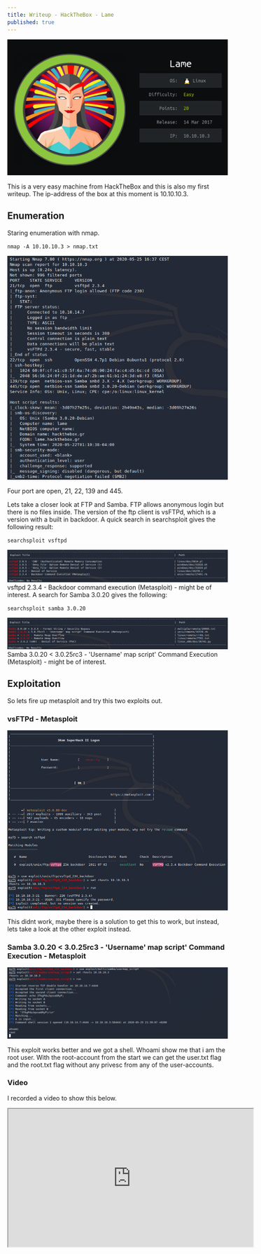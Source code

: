 ```yaml
---
title: Writeup - HackTheBox - Lame
published: true
---
```

![](Pictures/Lame/logo.png)

This is a very easy machine from HackTheBox and this is also my first writeup.
The ip-address of the box at this moment is 10.10.10.3.

## [](#header-2)Enumeration

Staring enumeration with nmap.

```
nmap -A 10.10.10.3 > nmap.txt
```
![](Pictures/Lame/nmap.png)

Four port are open, 21, 22, 139 and 445.

Lets take a closer look at FTP and Samba.
FTP allows anonymous login but there is no files inside.
The version of the ftp client is vsFTPd, which is a version with a built in backdoor.
A quick search in searchsploit gives the following result:
```
searchsploit vsftpd
```
![](Pictures/Lame/searchsploit1.png)
vsftpd 2.3.4 - Backdoor command execution (Metasploit) - might be of interest.
A search for Samba 3.0.20 gives the following:

```
searchsploit samba 3.0.20
```

![](Pictures/Lame/searchsploit2.png)
Samba 3.0.20 < 3.0.25rc3 - 'Username' map script' Command Execution (Metasploit) - might be of interest.

## [](#header-2)Exploitation



So lets fire up metasploit and try this two exploits out.
### [](#header-3)vsFTPd - Metasploit

![](Pictures/Lame/meta1.png)

This didnt work, maybe there is a solution to get this to work, but instead, lets take a look at the other exploit instead.





### [](#header-3)Samba 3.0.20 < 3.0.25rc3 - 'Username' map script' Command Execution - Metasploit

![](Pictures/Lame/meta2.png)

This exploit works better and we got a shell. Whoami show me that i am the root user. With the root-account from the start we can get the user.txt flag and the root.txt flag without any privesc from any of the user-accounts.


### [](#header-3)Video
I recorded a video to show this below.
<iframe id="lbry-iframe" width="560" height="315" src="https://lbry.tv/$/embed/HackTheBox-Lame/322c8874fb4f1827a703f0a186cc62dfb1632f2d" allowfullscreen></iframe>
